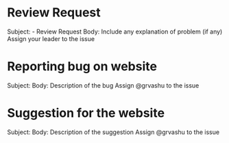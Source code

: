 # Review Request
Subject: <Problem Code> - Review Request
Body: Include any explanation of problem (if any)
Assign your leader to the issue

# Reporting bug on website
Subject: <Bug title>
Body: Description of the bug
Assign @grvashu to the issue

# Suggestion for the website
Subject: <Suggestion title>
Body: Description of the suggestion
Assign @grvashu to the issue
